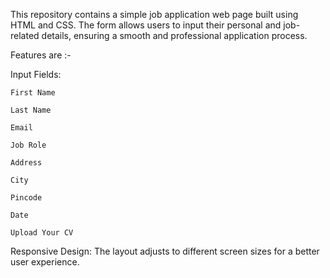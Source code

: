 This repository contains a simple job application web page built using HTML and CSS. The form allows users to input their personal and job-related details, ensuring a smooth and professional application process.

Features are :-

  Input Fields:
  
    First Name
    
    Last Name
    
    Email
    
    Job Role
    
    Address
    
    City
    
    Pincode
    
    Date
    
    Upload Your CV

  Responsive Design: The layout adjusts to different screen sizes for a better user experience.
